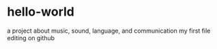 # hello-world
a project about music, sound, language, and communication
my first file editing on github
